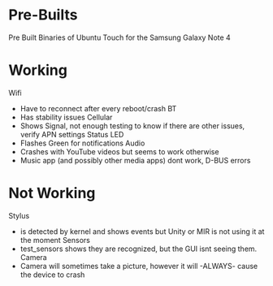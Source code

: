 # Pre-Builts
Pre Built Binaries of Ubuntu Touch for the Samsung Galaxy Note 4

# Working
Wifi 
  - Have to reconnect after every reboot/crash
BT 
  - Has stability issues
Cellular 
  - Shows Signal, not enough testing to know if there are other issues, verify APN settings
Status LED 
  - Flashes Green for notifications
Audio
  - Crashes with YouTube videos but seems to work otherwise
  - Music app (and possibly other media apps) dont work, D-BUS errors

# Not Working
Stylus
  - is detected by kernel and shows events but Unity or MIR is not using it at the moment
Sensors
  - test_sensors shows they are recognized, but the GUI isnt seeing them.
Camera
  - Camera will sometimes take a picture, however it will -ALWAYS- cause the device to crash
